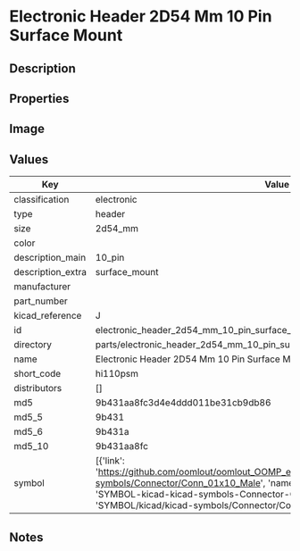 # Electronic Header 2D54 Mm 10 Pin Surface Mount

## Description

## Properties


## Image


## Values

| Key | Value |
| --- | --- |
| classification | electronic |
| type | header |
| size | 2d54_mm |
| color |  |
| description_main | 10_pin |
| description_extra | surface_mount |
| manufacturer |  |
| part_number |  |
| kicad_reference | J |
| id | electronic_header_2d54_mm_10_pin_surface_mount |
| directory | parts/electronic_header_2d54_mm_10_pin_surface_mount |
| name | Electronic Header 2D54 Mm 10 Pin Surface Mount |
| short_code | hi110psm |
| distributors | [] |
| md5 | 9b431aa8fc3d4e4ddd011be31cb9db86 |
| md5_5 | 9b431 |
| md5_6 | 9b431a |
| md5_10 | 9b431aa8fc |
| symbol | [{'link': 'https://github.com/oomlout/oomlout_OOMP_eda_V2/tree/main/SYMBOL/kicad/kicad-symbols/Connector/Conn_01x10_Male', 'name': 'Connector : Conn_01x10_Male', 'id': 'SYMBOL-kicad-kicad-symbols-Connector-Conn_01x10_Male', 'directory': 'SYMBOL/kicad/kicad-symbols/Connector/Conn_01x10_Male/'}] |

## Notes

